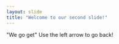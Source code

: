 ```yaml
---
layout: slide
title: "Welcome to our second slide!"
---
```

"We go get"
Use the left arrow to go back!